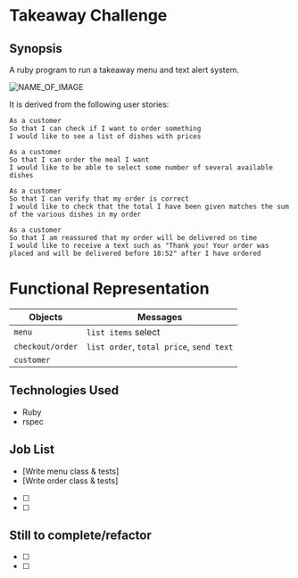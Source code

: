 Takeaway Challenge
=======================

## Synopsis

A ruby program to run a takeaway menu and text alert system.

![NAME_OF_IMAGE](http://ENTER_URL)

It is derived from the following user stories:

```
As a customer
So that I can check if I want to order something
I would like to see a list of dishes with prices

As a customer
So that I can order the meal I want
I would like to be able to select some number of several available dishes

As a customer
So that I can verify that my order is correct
I would like to check that the total I have been given matches the sum of the various dishes in my order

As a customer
So that I am reassured that my order will be delivered on time
I would like to receive a text such as "Thank you! Your order was placed and will be delivered before 18:52" after I have ordered
```
# Functional Representation
Objects  | Messages
------------- | -------------
`menu` | `list items` select
`checkout/order` | `list order`, `total price`, `send text`
`customer` |

## Technologies Used

- Ruby
- rspec

## Job List

- [Write menu class & tests]
- [Write order class & tests]
- [ ]
- [ ]

## Still to complete/refactor

- [ ]
- [ ]
